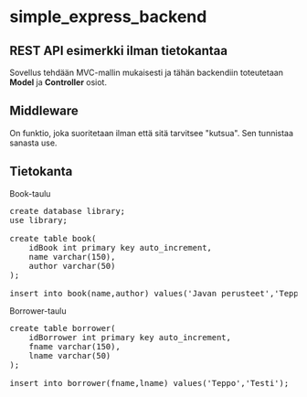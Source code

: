 # simple_express_backend

## REST API esimerkki ilman tietokantaa

Sovellus tehdään MVC-mallin mukaisesti ja tähän backendiin toteutetaan 
**Model** ja **Controller** osiot.

## Middleware

On funktio, joka suoritetaan ilman että sitä tarvitsee "kutsua".
Sen tunnistaa sanasta use.

## Tietokanta

Book-taulu
<pre>
create database library;
use library;

create table book(
    idBook int primary key auto_increment,
    name varchar(150),
    author varchar(50)
);

insert into book(name,author) values('Javan perusteet','Teppo Testi');
</pre>

Borrower-taulu
<pre>
create table borrower(
    idBorrower int primary key auto_increment,
    fname varchar(150),
    lname varchar(50)
);

insert into borrower(fname,lname) values('Teppo','Testi');

</pre>

